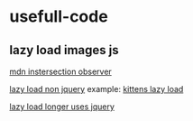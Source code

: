 # usefull-code

## lazy load images js
[mdn instersection observer](https://developer.mozilla.org/en-US/docs/Web/API/Intersection_Observer_API#creating_an_intersection_observer)

[lazy load non jquery](./lazy-load.md) example: [kittens lazy load](./lazy-load.html)

[lazy load longer uses jquery](/lazy-load-longer.md)


